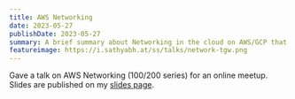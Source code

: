 ```yaml
---
title: AWS Networking
date: 2023-05-27
publishDate: 2023-05-27
summary: A brief summary about Networking in the cloud on AWS/GCP that covers VPC, subnets, routing, ingress and engress packet flows.
featureimage: https://i.sathyabh.at/ss/talks/network-tgw.png
---
```


Gave a talk on AWS Networking (100/200 series) for an online meetup. Slides are published on my [slides page](https://slides.sathyasays.com/aws-networking/).
